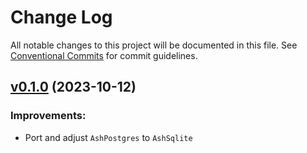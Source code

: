 # Change Log

All notable changes to this project will be documented in this file.
See [Conventional Commits](Https://conventionalcommits.org) for commit guidelines.

<!-- changelog -->

## [v0.1.0](https://github.com/ash-project/ash_sqlite/compare/v0.1.0...v0.1.0) (2023-10-12)


### Improvements:

* Port and adjust `AshPostgres` to `AshSqlite`
